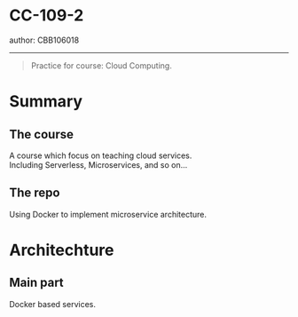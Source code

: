 # CC-109-2

author: CBB106018


---


> Practice for course: Cloud Computing.


# Summary

## The course
A course which focus on teaching cloud services.<br>
Including Serverless, Microservices, and so on...

## The repo
Using Docker to implement microservice architecture.

# Architechture

## Main part
Docker based services.
